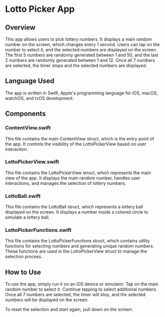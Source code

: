 # Lotto Picker App

## Overview

This app allows users to pick lottery numbers. It displays a main random number on the screen, which changes every 1 second. Users can tap on the number to select it, and the selected numbers are displayed on the screen. The first 5 numbers are randomly generated between 1 and 50, and the last 2 numbers are randomly generated between 1 and 12. Once all 7 numbers are selected, the timer stops and the selected numbers are displayed.

## Language Used

The app is written in Swift, Apple's programming language for iOS, macOS, watchOS, and tvOS development.

## Components

### ContentView.swift

This file contains the main ContentView struct, which is the entry point of the app. It controls the visibility of the LottoPickerView based on user interaction.

### LottoPickerView.swift

This file contains the LottoPickerView struct, which represents the main view of the app. It displays the main random number, handles user interactions, and manages the selection of lottery numbers.

### LottoBall.swift

This file contains the LottoBall struct, which represents a lottery ball displayed on the screen. It displays a number inside a colored circle to simulate a lottery ball.

### LottoPickerFunctions.swift

This file contains the LottoPickerFunctions struct, which contains utility functions for selecting numbers and generating unique random numbers. These functions are used in the LottoPickerView struct to manage the selection process.

## How to Use

To use the app, simply run it on an iOS device or simulator. Tap on the main random number to select it. Continue tapping to select additional numbers. Once all 7 numbers are selected, the timer will stop, and the selected numbers will be displayed on the screen.

To reset the selection and start again, pull down on the screen.

